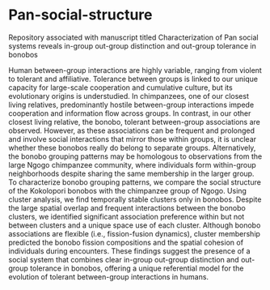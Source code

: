 # Pan-social-structure
Repository associated with manuscript titled Characterization of Pan social systems reveals in-group out-group distinction and out-group tolerance in bonobos

Human between-group interactions are highly variable, ranging from violent to tolerant and affiliative. Tolerance between groups is linked to our unique capacity for large-scale cooperation and cumulative culture, but its evolutionary origins is understudied. In chimpanzees, one of our closest living relatives, predominantly hostile between-group interactions impede cooperation and information flow across groups. In contrast, in our other closest living relative, the bonobo, tolerant between-group associations are observed. However, as these associations can be frequent and prolonged and involve social interactions that mirror those within groups, it is unclear whether these bonobos really do belong to separate groups. Alternatively, the bonobo grouping patterns may be homologous to observations from the large Ngogo chimpanzee community, where individuals form within-group neighborhoods despite sharing the same membership in the larger group. To characterize bonobo grouping patterns, we compare the social structure of the Kokolopori bonobos with the chimpanzee group of Ngogo. Using cluster analysis, we find temporally stable clusters only in bonobos. Despite the large spatial overlap and frequent interactions between the bonobo clusters, we identified significant association preference within but not between clusters and a unique space use of each cluster. Although bonobo associations are flexible (i.e., fission-fusion dynamics), cluster membership predicted the bonobo fission compositions and the spatial cohesion of individuals during encounters. These findings suggest the presence of a social system that combines clear in-group out-group distinction and out-group tolerance in bonobos, offering a unique referential model for the evolution of tolerant between-group interactions in humans.
